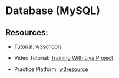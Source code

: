 # Database (MySQL)

## Resources:
- Tutorial: [w3schools ](https://www.w3schools.com/sql/default.asp)

- Video Tutorial: [Training With Live Project ](https://www.youtube.com/watch?v=mhDJYm4cLzU&list=PLTydW-y9HsbQ2ztoaLBJTd4wwjc_oqWx4)

- Practice Platform: [w3resource](https://www.w3resource.com/sql-exercises/)